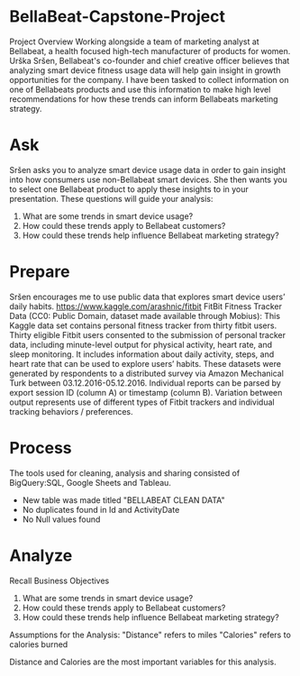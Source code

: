 # BellaBeat-Capstone-Project
Project Overview
Working alongside a team of marketing analyst at Bellabeat, a health focused high-tech manufacturer of products for women. Urška Sršen, Bellabeat's co-founder and chief creative officer believes that analyzing smart device fitness usage data will help gain insight in growth opportunities for the company. I have been tasked to collect information on one of Bellabeats products and use this information to make high level recommendations for how these trends can inform Bellabeats marketing strategy.
# Ask
Sršen asks you to analyze smart device usage data in order to gain insight into how consumers use non-Bellabeat smart
devices. She then wants you to select one Bellabeat product to apply these insights to in your presentation. These questions
will guide your analysis:
1. What are some trends in smart device usage?
2. How could these trends apply to Bellabeat customers?
3. How could these trends help influence Bellabeat marketing strategy?
# Prepare
Sršen encourages me to use public data that explores smart device users’ daily habits.
https://www.kaggle.com/arashnic/fitbit FitBit Fitness Tracker Data (CC0: Public Domain, dataset made available through Mobius): This Kaggle data set
contains personal fitness tracker from thirty fitbit users. Thirty eligible Fitbit users consented to the submission of
personal tracker data, including minute-level output for physical activity, heart rate, and sleep monitoring. It includes
information about daily activity, steps, and heart rate that can be used to explore users’ habits.
These datasets were generated by respondents to a distributed survey via Amazon Mechanical Turk between 03.12.2016-05.12.2016. Individual reports can be parsed by export session ID (column A) or timestamp (column B).  Variation between output represents use of different types of Fitbit trackers and individual tracking behaviors / preferences.
# Process
The tools used for cleaning, analysis and sharing consisted of BigQuery:SQL, Google Sheets and Tableau.
* New table was made titled "BELLABEAT CLEAN DATA"
* No duplicates found in Id and ActivityDate
* No Null values found
# Analyze
Recall Business Objectives
1. What are some trends in smart device usage?
2. How could these trends apply to Bellabeat customers?
3. How could these trends help influence Bellabeat marketing strategy?

Assumptions for the Analysis:
"Distance" refers to miles
"Calories" refers to calories burned

Distance and Calories are the most important variables for this analysis. 
